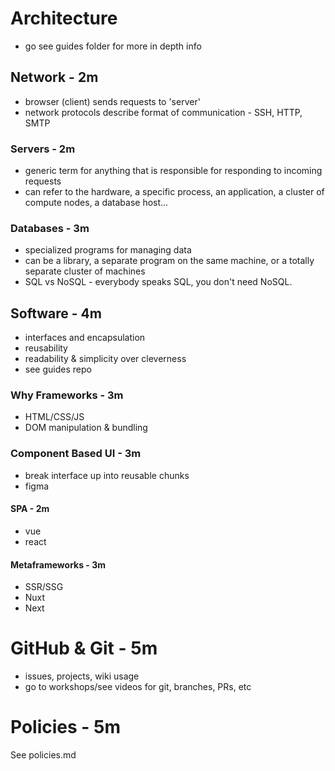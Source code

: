 # Architecture

- go see guides folder for more in depth info

## Network - 2m

- browser (client) sends requests to 'server'
- network protocols describe format of communication - SSH, HTTP, SMTP

### Servers - 2m

- generic term for anything that is responsible for responding to incoming requests
- can refer to the hardware, a specific process, an application, a cluster of compute nodes, a database host...

### Databases - 3m

- specialized programs for managing data
- can be a library, a separate program on the same machine, or a totally separate cluster of machines
- SQL vs NoSQL - everybody speaks SQL, you don't need NoSQL.

## Software - 4m

- interfaces and encapsulation
- reusability
- readability & simplicity over cleverness
- see guides repo

### Why Frameworks - 3m

- HTML/CSS/JS
- DOM manipulation & bundling

### Component Based UI - 3m

- break interface up into reusable chunks
- figma

#### SPA - 2m

- vue
- react

#### Metaframeworks - 3m

- SSR/SSG
- Nuxt
- Next

# GitHub & Git - 5m

- issues, projects, wiki usage
- go to workshops/see videos for git, branches, PRs, etc

# Policies - 5m

See policies.md

